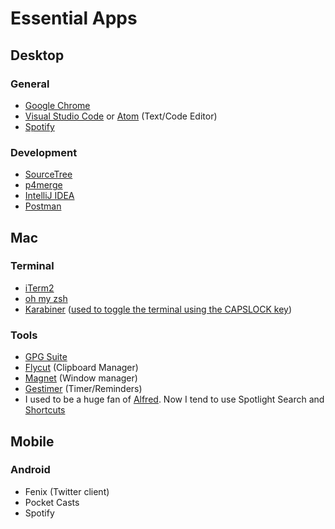 # Essential Apps


## Desktop

### General
* [Google Chrome](https://www.google.com/chrome/)
* [Visual Studio Code](https://code.visualstudio.com/) or [Atom](https://atom.io/) (Text/Code Editor)
* [Spotify](https://www.spotify.com/ca-en/download/other/)

### Development
* [SourceTree](https://www.sourcetreeapp.com/)
* [p4merge](https://www.perforce.com/product/components/perforce-visual-merge-and-diff-tools)
* [IntelliJ IDEA](https://www.jetbrains.com/idea/)
* [Postman](https://www.getpostman.com/)


## Mac

### Terminal
* [iTerm2](https://www.iterm2.com/)
* [oh my zsh](http://ohmyz.sh/)
* [Karabiner](https://github.com/tekezo/Karabiner) ([used to toggle the terminal using the CAPSLOCK key](terminal.md))

### Tools
* [GPG Suite](https://gpgtools.org/)
* [Flycut](https://github.com/TermiT/Flycut) (Clipboard Manager)
* [Magnet](http://magnet.crowdcafe.com/) (Window manager)
* [Gestimer](http://maddin.io/gestimer/) (Timer/Reminders)
* I used to be a huge fan of [Alfred](https://www.alfredapp.com/). Now I tend to use Spotlight Search and [Shortcuts](https://github.com/siong1987/shortcuts)


## Mobile

### Android
* Fenix (Twitter client)
* Pocket Casts
* Spotify
